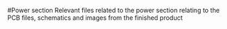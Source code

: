 #Power section 
Relevant files related to the power section relating to the PCB files, schematics and images from the finished product

